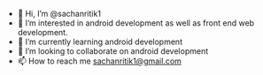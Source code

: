 - 👋 Hi, I’m @sachanritik1
- 👀 I’m interested in android development as well as front end web development.
- 🌱 I’m currently learning  android development
- 💞️ I’m looking to collaborate on android development
- 📫 How to reach me sachanritik1@gmail.com

<!---
sachanritik1/sachanritik1 is a ✨ special ✨ repository because its `README.md` (this file) appears on your GitHub profile.
You can click the Preview link to take a look at your changes.
--->
